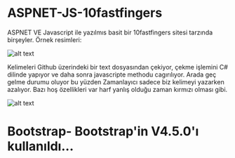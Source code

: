 # ASPNET-JS-10fastfingers

ASPNET VE Javascript ile yazılmıs basit bir 10fastfingers sitesi tarzında birşeyler. 
Örnek resimleri: 

![alt text](https://i.imgyukle.com/2020/06/11/CPkTot.png)

Kelimeleri Github üzerindeki bir text dosyasından çekiyor, çekme işlemini C# dilinde yapıyor ve daha sonra javascripte methodu cagırılıyor. Arada geç gelme durumu oluyor bu yüzden Zamanlayıcı sadece biz kelimeyi yazarken azalıyor. Bazı hoş özellikleri var harf yanlış olduğu zaman kırmızı olması gibi.

![alt text](https://i.imgyukle.com/2020/06/11/CPoSTy.png)

# Bootstrap- Bootstrap'in V4.5.0'ı kullanıldı...
